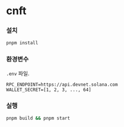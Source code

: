 # cnft

### 설치

```sh
pnpm install
```

### 환경변수

`.env` 파일.

```
RPC_ENDPOINT=https://api.devnet.solana.com
WALLET_SECRET=[1, 2, 3, ..., 64]
```

### 실행

```sh
pnpm build && pnpm start
```
